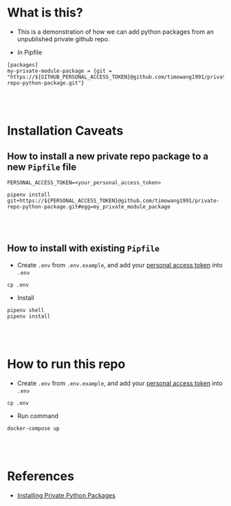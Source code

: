# What is this?

* This is a demonstration of how we can add python packages from an unpublished private github repo.

* In Pipfile
```
[packages]
my-private-module-package = {git = "https://${GITHUB_PERSONAL_ACCESS_TOKEN}@github.com/timowang1991/private-repo-python-package.git"}
```

<br/><br/>

# Installation Caveats

## How to install a new private repo package to a new `Pipfile` file

```
PERSONAL_ACCESS_TOKEN=<your_personal_access_token>

pipenv install git+https://${PERSONAL_ACCESS_TOKEN}@github.com/timowang1991/private-repo-python-package.git#egg=my_private_module_package
```


<br/><br/>

## How to install with existing `Pipfile`

* Create `.env` from `.env.example`, and add your [personal access token](https://github.com/settings/tokens) into `.env`
```
cp .env
```

* Install
```
pipenv shell
pipenv install
```

<br/><br/>

# How to run this repo

* Create `.env` from `.env.example`, and add your [personal access token](https://github.com/settings/tokens) into `.env`
```
cp .env
```

* Run command
```
docker-compose up
```

<br/><br/>

# References
* [Installing Private Python Packages](https://docs.readthedocs.io/en/stable/guides/private-python-packages.html)